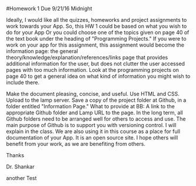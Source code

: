 #Homework 1
Due 9/21/16 Midnight

Ideally, I would like all the quizzes, homeworks and  project assignments to work towards your App. So, this HW 1 could be based on what you wish to do for your App Or you could choose one of the topics given on page 40 of the text book under the heading of "Programming Projects." If you were to work on your app for this assignment, this assignment would become the information page: the general theory/knowledge/explanation/references/links page that  provides additional information for the user, but does not clutter the user accessed pages with too much information. Look at the programming projects on page 40 to get a general idea on what kind of information you might wish to include there.

Make the document pleasing, concise, and useful. Use HTML and CSS. Upload to the lamp server. Save a copy of the project folder at Github, in a folder entitled "Information Page." What to provide at BB: A link to the appropriate Github folder and Lamp URL to the page. In the long term, all Github folders need to be arranged well for others to access and use. The main purpose of Github is to support you with versioning control. I will explain in the class. We are also using it in this course as a place for full documentation of your App. It is an open source site. I hope others will benefit from your work, as we are benefiting from others. 

Thanks

Dr. Shankar

another Test
